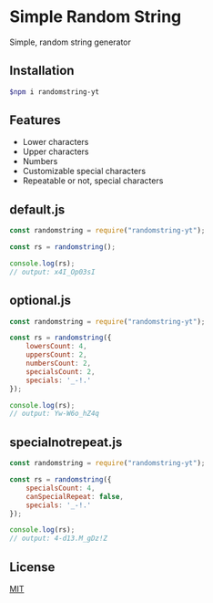 # Simple Random String
 Simple, random string generator

## Installation
```bash
$npm i randomstring-yt
```

## Features

  * Lower characters
  * Upper characters
  * Numbers
  * Customizable special characters
  * Repeatable or not, special characters

## default.js

```js
const randomstring = require("randomstring-yt");

const rs = randomstring();

console.log(rs);
// output: x4I_Op03sI
```



## optional.js

```js
const randomstring = require("randomstring-yt");

const rs = randomstring({
    lowersCount: 4,
    uppersCount: 2,
    numbersCount: 2,
    specialsCount: 2,
    specials: '_-!.'
});

console.log(rs);
// output: Yw-W6o_hZ4q
```

## specialnotrepeat.js

```js
const randomstring = require("randomstring-yt");

const rs = randomstring({
    specialsCount: 4,
    canSpecialRepeat: false,
    specials: '_-!.'
});

console.log(rs);
// output: 4-d13.M_gDz!Z
```

## License

  [MIT](LICENSE)